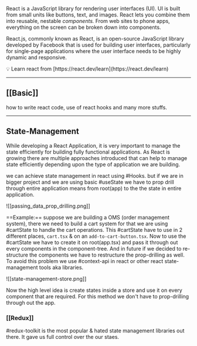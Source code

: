 
React is a JavaScript library for rendering user interfaces (UI). UI is built from small units like buttons, text, and images. React lets you combine them into reusable, nestable *components.* From web sites to phone apps, everything on the screen can be broken down into components.

React.js, commonly known as React, is an open-source JavaScript library developed by Facebook that is used for building user interfaces, particularly for single-page applications where the user interface needs to be highly dynamic and responsive.

<aside>
💡 Learn react from [https://react.dev/learn](https://react.dev/learn)

</aside>

---
## [[Basic]]
how to write react code, use of react hooks and many more stuffs.

---
## State-Management
While developing a React Application, it is very important to manage the state efficiently for building fully functional applications. As React is growing there are multiple approaches introduced that can help to manage state efficiently depending upon the type of application we are building.

we can achieve state management in react using #Hooks. but if we are in bigger project and we are using basic #useState we have to prop drill through entire application means from root(app) to the the state in entire application.

![[passing_data_prop_drilling.png]]

==Example:== suppose we are building a OMS (order management system), there we need to build a cart system for that we are using #cartState to handle the cart operations. This #cartState  have to use in 2 different places, `cart.tsx` & on  an `add-to-cart-button.tsx`. Now to use the #cartState we have to create it on root(app.tsx) and pass it through out every components in the component-tree. And in future if we decided to re-structure the components we have to restructure the prop-drilling as well.
To avoid this problem we use #context-api in react or other react state-management tools aka libraries.

![[state-management-store.png]]


Now the high level idea is create states inside a store and use it on every component that are required. For this method we don't have to prop-drilling through out the app. 
### [[Redux]]
#redux-toolkit is the most popular & hated state management libraries out there. It gave us full control over the our staes.